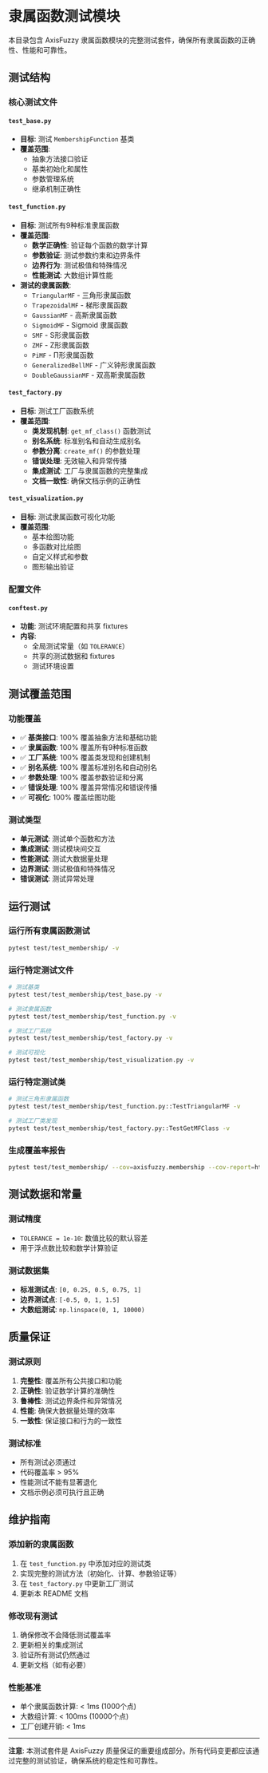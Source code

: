 # 隶属函数测试模块

本目录包含 AxisFuzzy 隶属函数模块的完整测试套件，确保所有隶属函数的正确性、性能和可靠性。

## 测试结构

### 核心测试文件

#### `test_base.py`
- **目标**: 测试 `MembershipFunction` 基类
- **覆盖范围**:
  - 抽象方法接口验证
  - 基类初始化和属性
  - 参数管理系统
  - 继承机制正确性

#### `test_function.py`
- **目标**: 测试所有9种标准隶属函数
- **覆盖范围**:
  - **数学正确性**: 验证每个函数的数学计算
  - **参数验证**: 测试参数约束和边界条件
  - **边界行为**: 测试极值和特殊情况
  - **性能测试**: 大数组计算性能
- **测试的隶属函数**:
  - `TriangularMF` - 三角形隶属函数
  - `TrapezoidalMF` - 梯形隶属函数
  - `GaussianMF` - 高斯隶属函数
  - `SigmoidMF` - Sigmoid 隶属函数
  - `SMF` - S形隶属函数
  - `ZMF` - Z形隶属函数
  - `PiMF` - Π形隶属函数
  - `GeneralizedBellMF` - 广义钟形隶属函数
  - `DoubleGaussianMF` - 双高斯隶属函数

#### `test_factory.py`
- **目标**: 测试工厂函数系统
- **覆盖范围**:
  - **类发现机制**: `get_mf_class()` 函数测试
  - **别名系统**: 标准别名和自动生成别名
  - **参数分离**: `create_mf()` 的参数处理
  - **错误处理**: 无效输入和异常传播
  - **集成测试**: 工厂与隶属函数的完整集成
  - **文档一致性**: 确保文档示例的正确性

#### `test_visualization.py`
- **目标**: 测试隶属函数可视化功能
- **覆盖范围**:
  - 基本绘图功能
  - 多函数对比绘图
  - 自定义样式和参数
  - 图形输出验证

### 配置文件

#### `conftest.py`
- **功能**: 测试环境配置和共享 fixtures
- **内容**:
  - 全局测试常量（如 `TOLERANCE`）
  - 共享的测试数据和 fixtures
  - 测试环境设置

## 测试覆盖范围

### 功能覆盖
- ✅ **基类接口**: 100% 覆盖抽象方法和基础功能
- ✅ **隶属函数**: 100% 覆盖所有9种标准函数
- ✅ **工厂系统**: 100% 覆盖类发现和创建机制
- ✅ **别名系统**: 100% 覆盖标准别名和自动别名
- ✅ **参数处理**: 100% 覆盖参数验证和分离
- ✅ **错误处理**: 100% 覆盖异常情况和错误传播
- ✅ **可视化**: 100% 覆盖绘图功能

### 测试类型
- **单元测试**: 测试单个函数和方法
- **集成测试**: 测试模块间交互
- **性能测试**: 测试大数据量处理
- **边界测试**: 测试极值和特殊情况
- **错误测试**: 测试异常处理

## 运行测试

### 运行所有隶属函数测试
```bash
pytest test/test_membership/ -v
```

### 运行特定测试文件
```bash
# 测试基类
pytest test/test_membership/test_base.py -v

# 测试隶属函数
pytest test/test_membership/test_function.py -v

# 测试工厂系统
pytest test/test_membership/test_factory.py -v

# 测试可视化
pytest test/test_membership/test_visualization.py -v
```

### 运行特定测试类
```bash
# 测试三角形隶属函数
pytest test/test_membership/test_function.py::TestTriangularMF -v

# 测试工厂类发现
pytest test/test_membership/test_factory.py::TestGetMFClass -v
```

### 生成覆盖率报告
```bash
pytest test/test_membership/ --cov=axisfuzzy.membership --cov-report=html
```

## 测试数据和常量

### 测试精度
- `TOLERANCE = 1e-10`: 数值比较的默认容差
- 用于浮点数比较和数学计算验证

### 测试数据集
- **标准测试点**: `[0, 0.25, 0.5, 0.75, 1]`
- **边界测试点**: `[-0.5, 0, 1, 1.5]`
- **大数组测试**: `np.linspace(0, 1, 10000)`

## 质量保证

### 测试原则
1. **完整性**: 覆盖所有公共接口和功能
2. **正确性**: 验证数学计算的准确性
3. **鲁棒性**: 测试边界条件和异常情况
4. **性能**: 确保大数据量处理的效率
5. **一致性**: 保证接口和行为的一致性

### 测试标准
- 所有测试必须通过
- 代码覆盖率 > 95%
- 性能测试不能有显著退化
- 文档示例必须可执行且正确

## 维护指南

### 添加新的隶属函数
1. 在 `test_function.py` 中添加对应的测试类
2. 实现完整的测试方法（初始化、计算、参数验证等）
3. 在 `test_factory.py` 中更新工厂测试
4. 更新本 README 文档

### 修改现有测试
1. 确保修改不会降低测试覆盖率
2. 更新相关的集成测试
3. 验证所有测试仍然通过
4. 更新文档（如有必要）

### 性能基准
- 单个隶属函数计算: < 1ms (1000个点)
- 大数组计算: < 100ms (10000个点)
- 工厂创建开销: < 1ms

---

**注意**: 本测试套件是 AxisFuzzy 质量保证的重要组成部分。所有代码变更都应该通过完整的测试验证，确保系统的稳定性和可靠性。